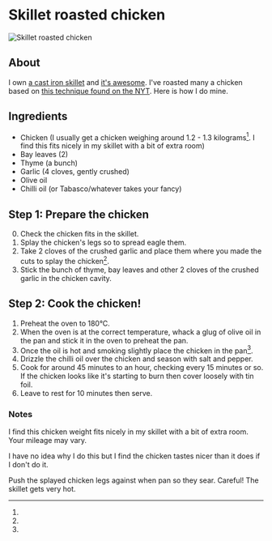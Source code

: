 # Skillet roasted chicken

![Skillet roasted chicken](http://farm4.staticflickr.com/3704/10796870335_0d93e039b9.jpg)

## About

I own [a cast iron skillet](http://www.amazon.co.uk/gp/product/B00006JSUA) and [it's awesome](http://www.seriouseats.com/2010/06/how-to-buy-season-clean-maintain-cast-iron-pans.html). I've roasted many a chicken based on [this technique found on the NYT](http://www.nytimes.com/2012/05/09/dining/a-new-breed-of-roast-chicken-cast-iron-seared.html). Here is how I do mine.   

## Ingredients

* Chicken (I usually get a chicken weighing around 1.2 - 1.3 kilograms[^1]. I find this fits nicely in my skillet with a bit of extra room)
* Bay leaves (2)
* Thyme (a bunch)
* Garlic (4 cloves, gently crushed)
* Olive oil
* Chilli oil (or Tabasco/whatever takes your fancy)

## Step 1: Prepare the chicken

0. Check the chicken fits in the skillet.
1. Splay the chicken's legs so to spread eagle them.
2. Take 2 cloves of the crushed garlic and place them where you made the cuts to splay the chicken[^2].
3. Stick the bunch of thyme, bay leaves and other 2 cloves of the crushed garlic in the chicken cavity.

## Step 2: Cook the chicken!

1. Preheat the oven to 180°C.
2. When the oven is at the correct temperature, whack a glug of olive oil in the pan and stick it in the oven to preheat the pan.
3. Once the oil is hot and smoking slightly place the chicken in the pan[^3].
4. Drizzle the chilli oil over the chicken and season with salt and pepper.
4. Cook for around 45 minutes to an hour, checking every 15 minutes or so. If the chicken looks like it's starting to burn then cover loosely with tin foil.
5. Leave to rest for 10 minutes then serve.

### Notes

[^1]:
I find this chicken weight fits nicely in my skillet with a bit of extra room. Your mileage may vary.

[^2]:
I have no idea why I do this but I find the chicken tastes nicer than it does if I don't do it.

[^3]:
Push the splayed chicken legs against when pan so they sear. Careful! The skillet gets very hot.
